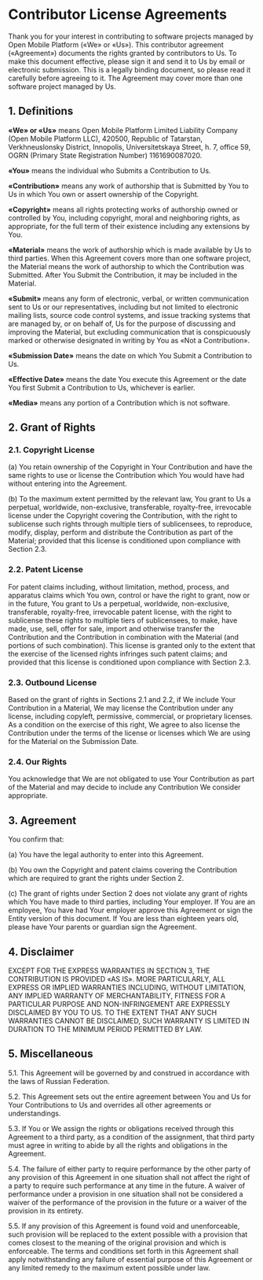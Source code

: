 # Contributor License Agreements

Thank you for your interest in contributing
to software projects managed by Open Mobile Platform («We» or «Us»).
This contributor agreement («Agreement»)
documents the rights granted by contributors to Us.
To make this document effective,
please sign it and send it to Us by email or electronic submission.
This is a legally binding document,
so please read it carefully before agreeing to it.
The Agreement may cover more than one software project managed by Us.

## 1. Definitions

**«We» or «Us»** means Open Mobile Platform Limited Liability Company
(Open Mobile Platform LLC),
420500, Republic of Tatarstan, Verkhneuslonsky District,
Innopolis, Universitetskaya Street, h. 7, office 59,
OGRN (Primary State Registration Number) 1161690087020.

**«You»** means the individual who Submits a Contribution to Us.

**«Contribution»** means any work of authorship
that is Submitted by You to Us
in which You own or assert ownership of the Copyright.

**«Copyright»** means all rights protecting works of authorship
owned or controlled by You,
including copyright, moral and neighboring rights, as appropriate,
for the full term of their existence including any extensions by You.

**«Material»** means the work of authorship
which is made available by Us to third parties.
When this Agreement covers more than one software project,
the Material means the work of authorship
to which the Contribution was Submitted.
After You Submit the Contribution,
it may be included in the Material.

**«Submit»** means any form of electronic, verbal, or written communication
sent to Us or our representatives,
including but not limited to electronic mailing lists,
source code control systems, and issue tracking systems
that are managed by, or on behalf of, Us
for the purpose of discussing and improving the Material,
but excluding communication that is conspicuously marked
or otherwise designated in writing by You as «Not a Contribution».

**«Submission Date»** means the date
on which You Submit a Contribution to Us.

**«Effective Date»** means the date You execute this Agreement
or the date You first Submit a Contribution to Us,
whichever is earlier.

**«Media»** means any portion of a Contribution which is not software.

## 2. Grant of Rights

### 2.1. Copyright License

(a) You retain ownership of the Copyright in Your Contribution
and have the same rights to use or license the Contribution
which You would have had without entering into the Agreement.

(b) To the maximum extent permitted by the relevant law,
You grant to Us a perpetual, worldwide, non-exclusive,
transferable, royalty-free, irrevocable license
under the Copyright covering the Contribution,
with the right to sublicense
such rights through multiple tiers of sublicensees,
to reproduce, modify, display, perform and distribute
the Contribution as part of the Material;
provided that this license is conditioned upon compliance with Section 2.3.

### 2.2. Patent License

For patent claims including, without limitation,
method, process, and apparatus claims
which You own, control or have the right to grant, now or in the future,
You grant to Us a perpetual, worldwide, non-exclusive,
transferable, royalty-free, irrevocable patent license,
with the right to sublicense these rights to multiple tiers of sublicensees,
to make, have made, use, sell, offer for sale, import
and otherwise transfer the Contribution
and the Contribution in combination with the Material
(and portions of such combination).
This license is granted only to the extent
that the exercise of the licensed rights infringes such patent claims;
and provided that this license is conditioned upon compliance with Section 2.3.

### 2.3. Outbound License

Based on the grant of rights in Sections 2.1 and 2.2,
if We include Your Contribution in a Material,
We may license the Contribution under any license,
including copyleft, permissive, commercial, or proprietary licenses.
As a condition on the exercise of this right,
We agree to also license the Contribution
under the terms of the license or licenses
which We are using for the Material on the Submission Date.

### 2.4. Our Rights

You acknowledge that We are not obligated
to use Your Contribution as part of the Material
and may decide to include any Contribution We consider appropriate.

## 3. Agreement

You confirm that:

(a) You have the legal authority to enter into this Agreement.

(b) You own the Copyright and patent claims
covering the Contribution which are required
to grant the rights under Section 2.

(c) The grant of rights under Section 2
does not violate any grant of rights
which You have made to third parties, including Your employer.
If You are an employee,
You have had Your employer approve this Agreement
or sign the Entity version of this document.
If You are less than eighteen years old,
please have Your parents or guardian sign the Agreement.

## 4. Disclaimer

EXCEPT FOR THE EXPRESS WARRANTIES IN SECTION 3,
THE CONTRIBUTION IS PROVIDED «AS IS».
MORE PARTICULARLY, ALL EXPRESS OR IMPLIED WARRANTIES
INCLUDING, WITHOUT LIMITATION, ANY IMPLIED WARRANTY OF MERCHANTABILITY,
FITNESS FOR A PARTICULAR PURPOSE
AND NON-INFRINGEMENT ARE EXPRESSLY DISCLAIMED BY YOU TO US.
TO THE EXTENT THAT ANY SUCH WARRANTIES CANNOT BE DISCLAIMED,
SUCH WARRANTY IS LIMITED IN DURATION TO THE MINIMUM PERIOD PERMITTED BY LAW.

## 5. Miscellaneous

5.1. This Agreement will be governed by and construed
in accordance with the laws of Russian Federation.

5.2. This Agreement sets out the entire agreement between You
and Us for Your Contributions to Us
and overrides all other agreements or understandings.

5.3. If You or We assign the rights or obligations
received through this Agreement to a third party,
as a condition of the assignment,
that third party must agree in writing
to abide by all the rights and obligations in the Agreement.

5.4. The failure of either party to require performance
by the other party of any provision of this Agreement in one situation
shall not affect the right of a party
to require such performance at any time in the future.
A waiver of performance under a provision in one situation
shall not be considered a waiver of the performance
of the provision in the future or a waiver of the provision in its entirety.

5.5. If any provision of this Agreement is found void and unenforceable,
such provision will be replaced to the extent possible with a provision
that comes closest to the meaning of the original provision
and which is enforceable.
The terms and conditions set forth in this Agreement
shall apply notwithstanding any failure of essential purpose
of this Agreement or any limited remedy
to the maximum extent possible under law.

